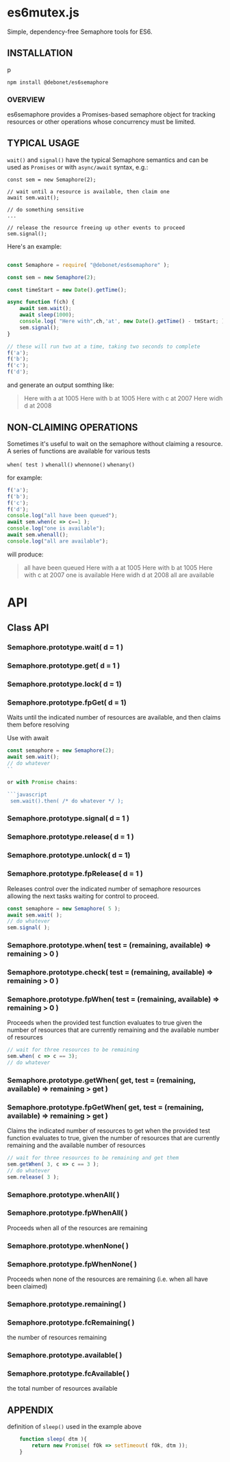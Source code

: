 # es6mutex.js

Simple, dependency-free Semaphore tools for ES6.

## INSTALLATION
p
```
npm install @debonet/es6semaphore
```

### OVERVIEW

es6semaphore provides a Promises-based semaphore object for
tracking resources or other operations whose concurrency must
be limited.

## TYPICAL USAGE 

```wait()``` and ```signal()``` have the typical Semaphore semantics
and can be used as ```Promises``` or with ```async/await``` syntax, e.g.:

```
const sem = new Semaphore(2);

// wait until a resource is available, then claim one
await sem.wait();

// do something sensitive
...

// release the resource freeing up other events to proceed
sem.signal();

```

Here's an example:

```javascript

const Semaphore = require( "@debonet/es6semaphore" );

const sem = new Semaphore(2);

const timeStart = new Date().getTime();

async function f(ch) {
	await sem.wait();
	await sleep(1000);
	console.log( "Here with",ch,'at', new Date().getTime() - tmStart; );
	sem.signal();
}

// these will run two at a time, taking two seconds to complete
f('a');
f('b');
f('c');
f('d');
```

and generate an output somthing like:
> Here with a at 1005
> Here with b at 1005
> Here with c at 2007
> Here widh d at 2008



## NON-CLAIMING OPERATIONS

Sometimes it's useful to wait on the semaphore without claiming 
a resource. A series of functions are available for various tests

```when( test )```
```whenall()```
```whennone()```
```whenany()```

for example:

```javascript
f('a');
f('b');
f('c');
f('d');
console.log("all have been queued");
await sem.when(c => c==1 );
console.log("one is available");
await sem.whenall();
console.log("all are available");
```

will produce:

> all have been queued
> Here with a at 1005
> Here with b at 1005
> Here with c at 2007
> one is available
> Here widh d at 2008
> all are available


# API

## Class API

### Semaphore.prototype.wait( d = 1 )
### Semaphore.prototype.get( d = 1 )
### Semaphore.prototype.lock( d = 1)
### Semaphore.prototype.fpGet( d = 1)

Waits until the indicated number of resources are available, 
and then claims them before resolving

Use with await

```javascript
const semaphore = new Semaphore(2);
await sem.wait();
// do whatever 
``

or with Promise chains:

```javascript
 sem.wait().then( /* do whatever */ );
```
 
### Semaphore.prototype.signal( d = 1 )
### Semaphore.prototype.release( d = 1 )
### Semaphore.prototype.unlock( d = 1)
### Semaphore.prototype.fpRelease( d = 1 )

Releases control over the indicated number of semaphore resources allowing the next tasks waiting for control to proceed.

```javascript
const semaphore = new Semaphore( 5 );
await sem.wait( );
// do whatever 
sem.signal( );
```


### Semaphore.prototype.when( test = (remaining, available) => remaining > 0 )
### Semaphore.prototype.check( test = (remaining, available) => remaining > 0 )
### Semaphore.prototype.fpWhen( test = (remaining, available) => remaining > 0 )

Proceeds when the provided test function evaluates to true given the number of resources that are currently remaining and the available number of resources

```javascript
// wait for three resources to be remaining
sem.when( c => c == 3);
// do whatever 
```


### Semaphore.prototype.getWhen( get, test = (remaining, available) => remaining > get )
### Semaphore.prototype.fpGetWhen( get, test = (remaining, available) => remaining > get )

Claims the indicated number of resources to get when the provided test function evaluates to true, given the number of resources that are currently remaining and the available number of resources

```javascript
// wait for three resources to be remaining and get them
sem.getWhen( 3, c => c == 3 );
// do whatever
sem.release( 3 );
```

### Semaphore.prototype.whenAll( )
### Semaphore.prototype.fpWhenAll( )

Proceeds when all of the resources are remaining


### Semaphore.prototype.whenNone( )
### Semaphore.prototype.fpWhenNone( )

Proceeds when none of the resources are remaining (i.e. when all have been claimed) 


### Semaphore.prototype.remaining( )
### Semaphore.prototype.fcRemaining( )

the number of resources remaining

### Semaphore.prototype.available( )
### Semaphore.prototype.fcAvailable( )

the total number of resources available



## APPENDIX

definition of ```sleep()``` used in the example above

```javascript
	function sleep( dtm ){
		return new Promise( fOk => setTimeout( fOk, dtm ));
	}
```

